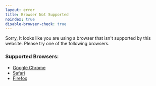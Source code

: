 ```yaml
---
layout: error
title: Browser Not Supported
noindex: true
disable-browser-check: true
---
```


Sorry, It looks like you are using a browser that isn't supported by this website.  Please try one of the following browsers.

### Supported Browsers:

* [Google Chrome](www.google.com/chrome/)
* [Safari](www.apple.com/safari/)
* [Firefox](http://www.mozilla.org/firefox/)
